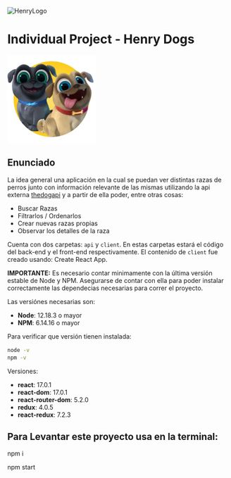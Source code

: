 ![HenryLogo](https://d31uz8lwfmyn8g.cloudfront.net/Assets/logo-henry-white-lg.png)

# Individual Project - Henry Dogs

<img height="200" src="./dog.png" />

## Enunciado

La idea general una aplicación en la cual se puedan ver distintas razas de perros junto con información relevante de las mismas utilizando la api externa [thedogapi](https://thedogapi.com) y a partir de ella poder, entre otras cosas:

- Buscar Razas
- Filtrarlos / Ordenarlos
- Crear nuevas razas propias
- Observar los detalles de la raza

Cuenta con dos carpetas: `api` y `client`. En estas carpetas estará el código del back-end y el front-end respectivamente.
El contenido de `client` fue creado usando: Create React App.

__IMPORTANTE:__ Es necesario contar minimamente con la última versión estable de Node y NPM. Asegurarse de contar con ella para poder instalar correctamente las dependecias necesarias para correr el proyecto.

Las versiónes necesarias son:

- __Node__: 12.18.3 o mayor
- __NPM__: 6.14.16 o mayor

Para verificar que versión tienen instalada:

```bash
node -v
npm -v
```

Versiones:

- __react__: 17.0.1
- __react-dom__: 17.0.1
- __react-router-dom__: 5.2.0
- __redux__: 4.0.5
- __react-redux__: 7.2.3

## Para Levantar este proyecto usa en la terminal:
npm i                                                                                                                                                                     

npm start

